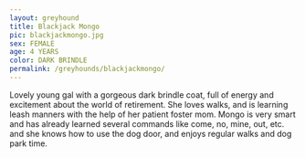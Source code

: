 ```yaml
---
layout: greyhound
title: Blackjack Mongo
pic: blackjackmongo.jpg
sex: FEMALE
age: 4 YEARS
color: DARK BRINDLE
permalink: /greyhounds/blackjackmongo/
---
```


Lovely young gal with a gorgeous dark brindle coat, full of energy and excitement about the world of
retirement. She loves walks, and is learning leash manners with the help of her patient foster mom. Mongo is very smart
and has already learned several commands like come, no, mine, out, etc. and she knows how to use the dog door, and
enjoys regular walks and dog park time.
